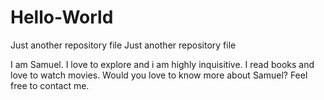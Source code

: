 # Hello-World
Just another repository file 
Just another repository file

I am Samuel. 
I love to explore and i am highly inquisitive.
I read books and love to watch movies.
Would you love to know more about Samuel?
Feel free to contact me.
